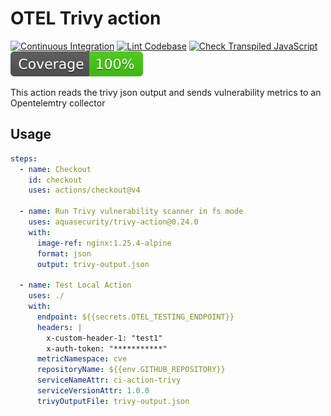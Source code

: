 # OTEL Trivy action 

[![Continuous Integration](https://github.com/zgpcy/otel-metrics-action/actions/workflows/ci.yml/badge.svg)](https://github.com/zgpcy/otel-metrics-action/actions/workflows/ci.yml)
[![Lint Codebase](https://github.com/zgpcy/otel-metrics-action/actions/workflows/linter.yml/badge.svg)](https://github.com/zgpcy/otel-metrics-action/actions/workflows/linter.yml)
[![Check Transpiled JavaScript](https://github.com/zgpcy/otel-metrics-action/actions/workflows/check-dist.yml/badge.svg)](https://github.com/zgpcy/otel-metrics-action/actions/workflows/check-dist.yml)
[![Coverage](./badges/coverage.svg)](./badges/coverage.svg)

This action reads the trivy json output and sends vulnerability metrics to an Opentelemtry collector


## Usage

```yaml
steps:
  - name: Checkout
    id: checkout
    uses: actions/checkout@v4

  - name: Run Trivy vulnerability scanner in fs mode
    uses: aquasecurity/trivy-action@0.24.0
    with:
      image-ref: nginx:1.25.4-alpine
      format: json
      output: trivy-output.json

  - name: Test Local Action
    uses: ./
    with:
      endpoint: ${{secrets.OTEL_TESTING_ENDPOINT}}
      headers: |
        x-custom-header-1: "test1"
        x-auth-token: "***********"
      metricNamespace: cve
      repositoryName: ${{env.GITHUB_REPOSITORY}}
      serviceNameAttr: ci-action-trivy
      serviceVersionAttr: 1.0.0
      trivyOutputFile: trivy-output.json
```
